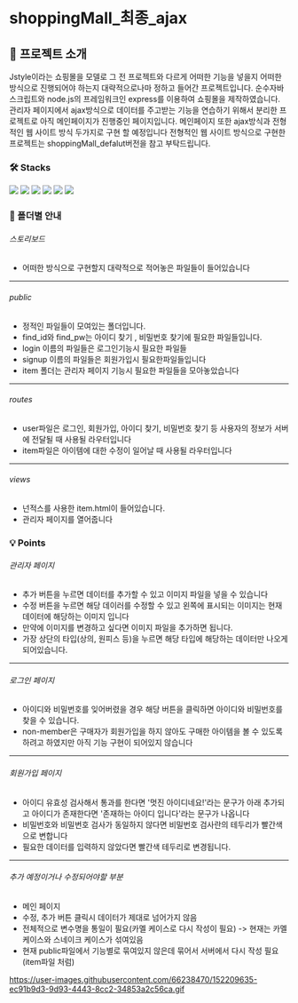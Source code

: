 # shoppingMall_최종_ajax

## 📜 프로젝트 소개
Jstyle이라는 쇼핑몰을 모델로 그 전 프로젝트와 다르게 어떠한 기능을 넣을지 어떠한 방식으로 진행되어야 하는지 대략적으로나마 정하고 들어간 프로젝트입니다. 
순수자바스크립트와 node.js의 프레임워크인 express를 이용하여 쇼핑몰을 제작하였습니다.
관리자 페이지에서 ajax방식으로 데이터를 주고받는 기능을 연습하기 위해서 분리한 프로젝트로 아직 메인페이지가 진행중인 페이지입니다. 
메인페이지 또한 ajax방식과 전형적인 웹 사이트 방식 두가지로 구현 할 예정입니다
전형적인 웹 사이트 방식으로 구현한 프로젝트는 shoppingMall_defalut버전을 참고 부탁드립니다.

### 🛠 Stacks
<div>
  <img src="https://img.shields.io/badge/html5-E34F26?style=for-the-badge&logo=html5&logoColor=white">
  <img src="https://img.shields.io/badge/css-1572B6?style=for-the-badge&logo=css3&logoColor=white"> 
  <img src="https://img.shields.io/badge/javascript-F7DF1E?style=for-the-badge&logo=javascript&logoColor=black">
  <img src="https://img.shields.io/badge/mysql-4479A1?style=for-the-badge&logo=mysql&logoColor=white">
  <img src="https://img.shields.io/badge/node.js-339933?style=for-the-badge&logo=Node.js&logoColor=white">
  <img src="https://img.shields.io/badge/express-000000?style=for-the-badge&logo=express&logoColor=white">
</div>

### 📁 폴더별 안내
###### 스토리보드
+ 어떠한 방식으로 구현할지 대략적으로 적어놓은 파일들이 들어있습니다
---------
###### public
+ 정적인 파일들이 모여있는 폴더입니다.
+ find_id와 find_pw는 아이디 찾기 , 비밀번호 찾기에 필요한 파일들입니다.
+ login 이름의 파일들은 로그인기능시 필요한 파일들
+ signup 이름의 파일들은 회원가입시 필요한파일들입니다
+ item 폴더는 관리자 페이지 기능시 필요한 파일들을 모아놓았습니다
--------
###### routes
+ user파일은 로그인, 회원가입, 아이디 찾기, 비밀번호 찾기 등 사용자의 정보가 서버에 전달될 때 사용될 라우터입니다
+ item파일은 아이템에 대한 수정이 일어날 때 사용될 라우터입니다
-------
###### views
+ 넌적스를 사용한 item.html이 들어있습니다.
+ 관리자 페이지를 열어줍니다
 
### 💡 Points

###### 관리자 페이지
+ 추가 버튼을 누르면 데이터를 추가할 수 있고 이미지 파일을 넣을 수 있습니다
+ 수정 버튼을 누르면 해당 데이러를 수정할 수 있고 왼쪽에 표시되는 이미지는 현재 데이터에 해당하는 이미지 입니다
+ 만약에 이미지를 변경하고 싶다면 이미지 파일을 추가하면 됩니다.
+ 가장 상단의 타입(상의, 원피스 등)을 누르면 해당 타입에 해당하는 데이터만 나오게 되어있습니다.
---------------
###### 로그인 페이지
+ 아이디와 비밀번호를 잊어버렸을 경우 해당 버튼을 클릭하면 아이디와 비밀번호를 찾을 수 있습니다.
+ non-member은 구매자가 회원가입을 하지 않아도 구매한 아이템을 볼 수 있도록 하려고 하였지만 아직 기능 구현이 되어있지 않습니다
------------
###### 회원가입 페이지
+ 아이디 유효성 검사해서 통과를 한다면 '멋진 아이디네요!'라는 문구가 아래 추가되고 아이디가 존재한다면 '존재하는 아이디 입니다'라는 문구가 나옵니다
+ 비밀번호와 비밀번호 검사가 동일하지 않다면 비밀번호 검사란의 테두리가 빨간색으로 변합니다
+ 필요한 데이터를 입력하지 않았다면 빨간색 테두리로 변경됩니다.
---------
###### 추가 예정이거나 수정되어야할 부분
+ 메인 페이지 
+ 수정, 추가 버튼 클릭시 데이터가 제대로 넘어가지 않음
+ 전체적으로 변수명을 통일이 필요(카멜 케이스로 다시 작성이 필요) -> 현재는 카멜케이스와 스네이크 케이스가 섞여있음
+ 현재 public파일에서 기능별로 묶여있지 않은데 묶어서 서버에서 다시 작성 필요(item파일 처럼)

https://user-images.githubusercontent.com/66238470/152209635-ec91b9d3-9d93-4443-8cc2-34853a2c56ca.gif



